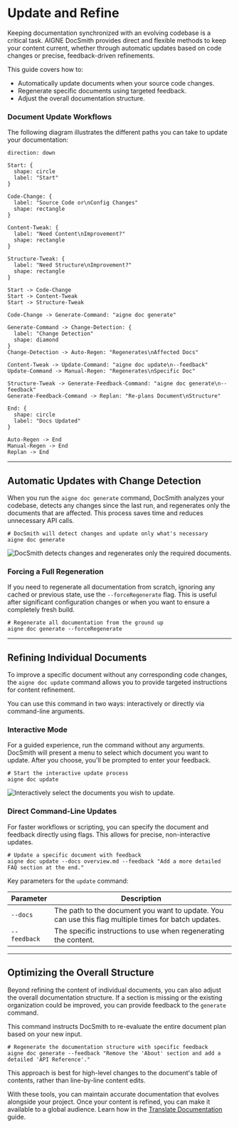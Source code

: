 # Update and Refine

Keeping documentation synchronized with an evolving codebase is a critical task. AIGNE DocSmith provides direct and flexible methods to keep your content current, whether through automatic updates based on code changes or precise, feedback-driven refinements.

This guide covers how to:

- Automatically update documents when your source code changes.
- Regenerate specific documents using targeted feedback.
- Adjust the overall documentation structure.

### Document Update Workflows

The following diagram illustrates the different paths you can take to update your documentation:

```d2 Update Workflows
direction: down

Start: {
  shape: circle
  label: "Start"
}

Code-Change: {
  label: "Source Code or\nConfig Changes"
  shape: rectangle
}

Content-Tweak: {
  label: "Need Content\nImprovement?"
  shape: rectangle
}

Structure-Tweak: {
  label: "Need Structure\nImprovement?"
  shape: rectangle
}

Start -> Code-Change
Start -> Content-Tweak
Start -> Structure-Tweak

Code-Change -> Generate-Command: "aigne doc generate"

Generate-Command -> Change-Detection: {
  label: "Change Detection"
  shape: diamond
}
Change-Detection -> Auto-Regen: "Regenerates\nAffected Docs"

Content-Tweak -> Update-Command: "aigne doc update\n--feedback"
Update-Command -> Manual-Regen: "Regenerates\nSpecific Doc"

Structure-Tweak -> Generate-Feedback-Command: "aigne doc generate\n--feedback"
Generate-Feedback-Command -> Replan: "Re-plans Document\nStructure"

End: {
  shape: circle
  label: "Docs Updated"
}

Auto-Regen -> End
Manual-Regen -> End
Replan -> End
```

---

## Automatic Updates with Change Detection

When you run the `aigne doc generate` command, DocSmith analyzes your codebase, detects any changes since the last run, and regenerates only the documents that are affected. This process saves time and reduces unnecessary API calls.

```shell icon=lucide:terminal
# DocSmith will detect changes and update only what's necessary
aigne doc generate
```

![DocSmith detects changes and regenerates only the required documents.](https://docsmith.aigne.io/image-bin/uploads/21a76b2f65d14d16a49c13d800f1e2c1.png)

### Forcing a Full Regeneration

If you need to regenerate all documentation from scratch, ignoring any cached or previous state, use the `--forceRegenerate` flag. This is useful after significant configuration changes or when you want to ensure a completely fresh build.

```shell icon=lucide:terminal
# Regenerate all documentation from the ground up
aigne doc generate --forceRegenerate
```

---

## Refining Individual Documents

To improve a specific document without any corresponding code changes, the `aigne doc update` command allows you to provide targeted instructions for content refinement.

You can use this command in two ways: interactively or directly via command-line arguments.

### Interactive Mode

For a guided experience, run the command without any arguments. DocSmith will present a menu to select which document you want to update. After you choose, you'll be prompted to enter your feedback.

```shell icon=lucide:terminal
# Start the interactive update process
aigne doc update
```

![Interactively select the documents you wish to update.](https://docsmith.aigne.io/image-bin/uploads/75e9cf9823bb369c3d2b5a2e2da4ac06.png)

### Direct Command-Line Updates

For faster workflows or scripting, you can specify the document and feedback directly using flags. This allows for precise, non-interactive updates.

```shell icon=lucide:terminal
# Update a specific document with feedback
aigne doc update --docs overview.md --feedback "Add a more detailed FAQ section at the end."
```

Key parameters for the `update` command:

| Parameter  | Description                                                                                      |
| ---------- | ------------------------------------------------------------------------------------------------ |
| `--docs`     | The path to the document you want to update. You can use this flag multiple times for batch updates. |
| `--feedback` | The specific instructions to use when regenerating the content.                       |

---

## Optimizing the Overall Structure

Beyond refining the content of individual documents, you can also adjust the overall documentation structure. If a section is missing or the existing organization could be improved, you can provide feedback to the `generate` command.

This command instructs DocSmith to re-evaluate the entire document plan based on your new input.

```shell icon=lucide:terminal
# Regenerate the documentation structure with specific feedback
aigne doc generate --feedback "Remove the 'About' section and add a detailed 'API Reference'."
```

This approach is best for high-level changes to the document's table of contents, rather than line-by-line content edits.

With these tools, you can maintain accurate documentation that evolves alongside your project. Once your content is refined, you can make it available to a global audience. Learn how in the [Translate Documentation](./features-translate-documentation.md) guide.